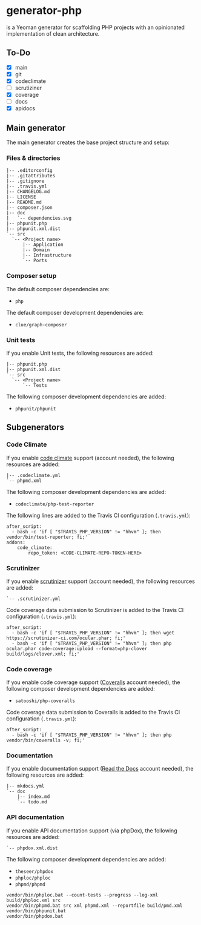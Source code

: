 # generator-php

is a Yeoman generator for scaffolding PHP projects with an opinionated implementation of clean architecture.

## To-Do

* [x] main
* [x] git
* [x] codeclimate
* [ ] scrutiziner
* [x] coverage
* [ ] docs
* [x] apidocs

## Main generator

The main generator creates the base project structure and setup:

### Files & directories

```
|-- .editorconfig
|-- .gitattributes
|-- .gitignore
|-- .travis.yml
|-- CHANGELOG.md
|-- LICENSE
|-- README.md
|-- composer.json
|-- doc
|   `-- dependencies.svg
|-- phpunit.php
|-- phpunit.xml.dist
`-- src
  `-- <Project name>
      |-- Application
      |-- Domain
      |-- Infrastructure
      `-- Ports
```

### Composer setup

The default composer dependencies are:

* `php`

The default composer development dependencies are:

* `clue/graph-composer`

### Unit tests

If you enable Unit tests, the following resources are added:

```
|-- phpunit.php
|-- phpunit.xml.dist
`-- src
  `-- <Project name>
      `-- Tests
```

The following composer development dependencies are added:

* `phpunit/phpunit`

## Subgenerators

### Code Climate

If you enable [code climate](https://codeclimate.com) support (account needed), the following resources are added:

```
|-- .codeclimate.yml
`-- phpmd.xml
```

The following composer development dependencies are added:

* `codeclimate/php-test-reporter`

The following lines are added to the Travis CI configuration (`.travis.yml`):

```
after_script:
  - bash -c 'if [ "$TRAVIS_PHP_VERSION" != "hhvm" ]; then vendor/bin/test-reporter; fi;'
addons:
    code_climate:
        repo_token: <CODE-CLIMATE-REPO-TOKEN-HERE>
 ```
 
### Scrutinizer

If you enable [scrutinizer](https://scrutinizer-ci.com/) support (account needed), the following resources are added:

```
`-- .scrutinizer.yml
```

Code coverage data submission to Scrutinizer is added to the Travis CI configuration (`.travis.yml`):

```
after_script:
  - bash -c 'if [ "$TRAVIS_PHP_VERSION" != "hhvm" ]; then wget https://scrutinizer-ci.com/ocular.phar; fi;'
  - bash -c 'if [ "$TRAVIS_PHP_VERSION" != "hhvm" ]; then php ocular.phar code-coverage:upload --format=php-clover build/logs/clover.xml; fi;'
```

 
### Code coverage

If you enable code coverage support ([Coveralls](https://coveralls.io/) account needed), the following composer development dependencies are added:

* `satooshi/php-coveralls`

Code coverage data submission to Coveralls is added to the Travis CI configuration (`.travis.yml`):

```
after_script:
  - bash -c 'if [ "$TRAVIS_PHP_VERSION" != "hhvm" ]; then php vendor/bin/coveralls -v; fi;'
```

### Documentation

If you enable documentation support ([Read the Docs](https://readthedocs.org/) account needed), the following resources are added:

```
|-- mkdocs.yml
`-- doc
    |-- index.md
    `-- todo.md
```

### API documentation

If you enable API documentation support (via phpDox), the following resources are added:

```
`-- phpdox.xml.dist
```

The following composer development dependencies are added:

* `theseer/phpdox`
* `phploc/phploc`
* `phpmd/phpmd`

```
vendor/bin/phploc.bat --count-tests --progress --log-xml build/phploc.xml src
vendor/bin/phpmd.bat src xml phpmd.xml --reportfile build/pmd.xml
vendor/bin/phpunit.bat
vendor/bin/phpdox.bat 
```
